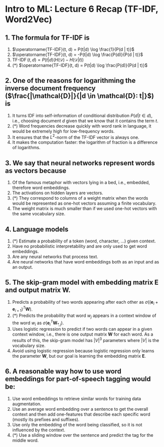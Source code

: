 # Intro to ML: Lecture 6 Recap (TF-IDF, Word2Vec)

## 1. The formula for TF-IDF is

1. $\operatorname{TF-IDF}(t, d) = P(t|d) \log \frac{1}{P(d | t)}$
2. $\operatorname{TF-IDF}(t, d) = -P(t|d) \log \frac{P(d)}{P(d | t)}$
3. $\operatorname{TF-IDF}(t, d) = P(t|d) \left( H(\mathcal{D}) - H(\mathcal{D}|t) \right)$
4. (*) $\operatorname{TF-IDF}(t, d) = P(t|d) \log \frac{P(d)}{P(d | t)}$


## 2. One of the reasons for logarithming the inverse document frequency ($\frac{|\mathcal{D}|}{|d \in \mathcal{D}: t|}$) is

1. It turns IDF into self-information of conditional distribution $P(d | t \in d)$, i.e., choosing document $d$ given that we know that it contains the term $t$.
2. (*) Word frequencies decrease quickly with word rank in language, it would be extremely high for low-frequency words.
3. It ensures that the $L^2$-norm of the TF-IDF vector is always one.
4. It makes the computation faster: the logarithm of fraction is a difference of logarithms.


## 3. We say that neural networks represent words as vectors because

1. Of the famous metaphor with vectors lying in a bed, i.e., embedded, therefore word embeddings.
2. The activations on hidden layers are vectors.
3. (*) They correspond to columns of a weight matrix when the words would be represented as one-hot vectors assuming a finite vocabulary.
4. The weight matrix is much smaller than if we used one-hot vectors with the same vocabulary size.


## 4. Language models

1. (*) Estimate a probability of a token (word, character, ...) given context.
2. Have no probabilistic interpretability and are only used to get word embeddings.
3. Are any neural networks that process text.
4. Are neural networks that have word embeddings both as an input and as an output.


## 5. The skip-gram model with embedding matrix $\boldsymbol{E}$ and output matrix $\boldsymbol{W}$.

1. Predicts a probability of two words appearing after each other as $\sigma\left((\boldsymbol{e} _ i + \boldsymbol{e}_{i+1})^T \boldsymbol{W}\right)$.
2. (*) Predicts the probability that word $w_j$ appears in a context window of the word $w_i$ as $\sigma(\boldsymbol{e} _ i^T \boldsymbol{W}_{\ast,j})$.
3. Uses logistic regression to predict if two words can appear in a given context window, i.e., there is one output matrix $\boldsymbol{W}$ for each word. As a results of this, the skip-gram model has $|V|^3$ parameters where $|V|$ is the vocabulary size.
4. Avoid using logistic regression because logistic regression only learns the parameter $\boldsymbol{W}$, but our goal is learning the embedding matrix $\boldsymbol{E}$.


## 6. A reasonable way how to use word embeddings for part-of-speech tagging would be:

1. Use word embeddings to retrieve similar words for training data augmentation.
2. Use an average word embedding over a sentence to get the overall context and then add one-features that describe each specific word (mostly its prefixes and suffixes).
3. Use only the embedding of the word being classified, so it is not influenced by the context.
4. (*) Use a sliding window over the sentence and predict the tag for the middle word.


